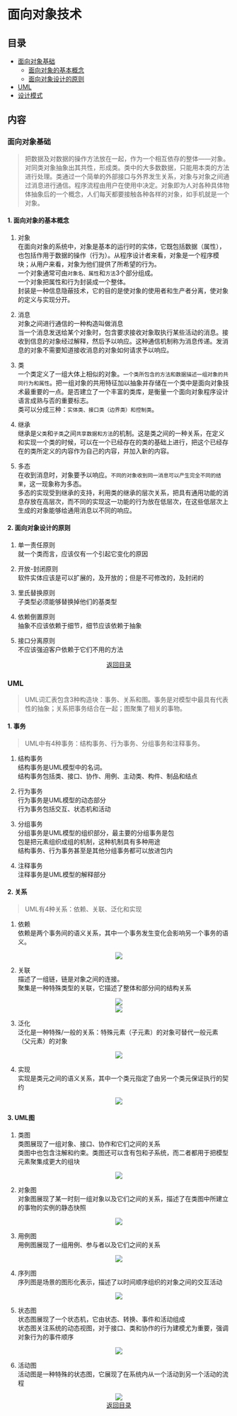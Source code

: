 # 面向对象技术  

## 目录  
- [面向对象基础](#面向对象基础)  
  - [面向对象的基本概念](#1-面向对象的基本概念)
  - [面向对象设计的原则](#2-面向对象设计的原则)
- [UML](#UML)  
- [设计模式](#设计模式)  

## 内容  
### 面向对象基础  
> 把数据及对数据的操作方法放在一起，作为一个相互依存的整体——对象。对同类对象抽象出其共性，形成类。类中的大多数数据，只能用本类的方法进行处理。类通过一个简单的外部接口与外界发生关系，对象与对象之间通过消息进行通信。程序流程由用户在使用中决定。对象即为人对各种具体物体抽象后的一个概念，人们每天都要接触各种各样的对象，如手机就是一个对象。  

#### 1. 面向对象的基本概念
1. 对象  
  在面向对象的系统中，对象是基本的运行时的实体，它既包括数据（属性），也包括作用于数据的操作（行为）。从程序设计者来看，对象是一个程序模块；从用户来看，对象为他们提供了所希望的行为。  
  一个对象通常可由`对象名、属性`和`方法`3个部分组成。  
  一个对象把属性和行为封装成一个整体。  
  封装是一种信息隐蔽技术，它的目的是使对象的使用者和生产者分离，使对象的定义与实现分开。  

2. 消息  
  对象之间进行通信的一种构造叫做消息  
  当一个消息发送给某个对象时，包含要求接收对象取执行某些活动的消息。接收到信息的对象经过解释，然后予以响应。这种通信机制称为消息传递。发消息的对象不需要知道接收消息的对象如何请求予以响应。  

3. 类  
  一个类定义了一组大体上相似的对象。`一个类所包含的方法和数据描述一组对象的共同行为和属性`。把一组对象的共用特征加以抽象并存储在一个类中是面向对象技术最重要的一点。是否建立了一个丰富的类库，是衡量一个面向对象程序设计语言成熟与否的重要标志。  
  类可以分成三种：`实体类、接口类（边界类）和控制类`。  

4. 继承  
  继承是`父类`和`子类`之间`共享数据和方法`的机制。这是类之间的一种关系，在定义和实现一个类的时候，可以在一个已经存在的类的基础上进行，把这个已经存在的类所定义的内容作为自己的内容，并加入新的内容。

5. 多态  
  在收到消息时，对象要予以响应。`不同的对象收到同一消息可以产生完全不同的结果`，这一现象称为多态。  
  多态的实现受到继承的支持，利用类的继承的层次关系，把具有通用功能的消息存放在高层次，而不同的实现这一功能的行为放在低层次，在这些低层次上生成的对象能够给通用消息以不同的响应。  

#### 2. 面向对象设计的原则  
1. 单一责任原则  
  就一个类而言，应该仅有一个引起它变化的原因  
  
2. 开放-封闭原则  
  软件实体应该是可以扩展的，及开放的；但是不可修改的，及封闭的  
  
3. 里氏替换原则  
  子类型必须能够替换掉他们的基类型  
  
4. 依赖倒置原则  
  抽象不应该依赖于细节，细节应该依赖于抽象  
  
5. 接口分离原则  
  不应该强迫客户依赖于它们不用的方法  
  
<div align=center >
<a href=#目录>返回目录</a>
</div>

### UML  
> UML词汇表包含3种构造块：事务、关系和图。事务是对模型中最具有代表性的抽象；关系把事务结合在一起；图聚集了相关的事物。  

#### 1. 事务  
> UML中有4种事务：结构事务、行为事务、分组事务和注释事务。  

1. 结构事务  
  结构事务是UML模型中的名词。   
  结构事务包括类、接口、协作、用例、主动类、构件、制品和结点  
  
2. 行为事务  
  行为事务是UML模型的动态部分  
  行为事务包括交互、状态机和活动  
  
3. 分组事务  
  分组事务是UML模型的组织部分，最主要的分组事务是包  
  包是把元素组织成组的机制，这种机制具有多种用途  
  结构事务、行为事务甚至是其他分组事务都可以放进包内  
  
4. 注释事务  
  注释事务是UML模型的解释部分  
  
#### 2. 关系  
> UML有4种关系：依赖、关联、泛化和实现  

1. 依赖  
  依赖是两个事务间的语义关系，其中一个事务发生变化会影响另一个事务的语义。 
  
  <div align=center >
  <img src="https://github.com/gong2xi/Software-exams/blob/main/%E9%9D%A2%E5%90%91%E5%AF%B9%E8%B1%A1%E6%8A%80%E6%9C%AF/images/dependency.jpg">
  </div>
  
2. 关联  
  描述了一组链，链是对象之间的连接。  
  聚集是一种特殊类型的关联，它描述了整体和部分间的结构关系  
  
  <div align=center>
  <img src="https://github.com/gong2xi/Software-exams/blob/main/%E9%9D%A2%E5%90%91%E5%AF%B9%E8%B1%A1%E6%8A%80%E6%9C%AF/images/association.jpg">
  </div>  
  
  <div align=center>
  <img src="https://github.com/gong2xi/Software-exams/blob/main/%E9%9D%A2%E5%90%91%E5%AF%B9%E8%B1%A1%E6%8A%80%E6%9C%AF/images/aggregation.jpg">
  </div>
  
3. 泛化  
  泛化是一种特殊/一般的关系：特殊元素（子元素）的对象可替代一般元素（父元素）的对象  
  
  <div align=center>
  <img src="https://github.com/gong2xi/Software-exams/blob/main/%E9%9D%A2%E5%90%91%E5%AF%B9%E8%B1%A1%E6%8A%80%E6%9C%AF/images/generalization.jpg">
  </div>
  
4. 实现  
  实现是类元之间的语义关系，其中一个类元指定了由另一个类元保证执行的契约  
  
  <div align=center>
  <img src="https://github.com/gong2xi/Software-exams/blob/main/%E9%9D%A2%E5%90%91%E5%AF%B9%E8%B1%A1%E6%8A%80%E6%9C%AF/images/realization.jpg">
  </div>

#### 3. UML图  
1. 类图  
  类图展现了一组对象、接口、协作和它们之间的关系  
  类图中也包含注解和约束。类图还可以含有包和子系统，而二者都用于把模型元素聚集成更大的组块  
  
  <div align=center>
  <img src="https://github.com/gong2xi/Software-exams/blob/main/%E9%9D%A2%E5%90%91%E5%AF%B9%E8%B1%A1%E6%8A%80%E6%9C%AF/images/class_diagram.png">
  </div>
  
2. 对象图  
  对象图展现了某一时刻一组对象以及它们之间的关系，描述了在类图中所建立的事物的实例的静态快照  
  
  <div align=center>
  <img src="https://github.com/gong2xi/Software-exams/blob/main/%E9%9D%A2%E5%90%91%E5%AF%B9%E8%B1%A1%E6%8A%80%E6%9C%AF/images/object_diagram.png">
  </div>
  
3. 用例图  
  用例图展现了一组用例、参与者以及它们之间的关系  
  
  <div align=center>
  <img src="https://github.com/gong2xi/Software-exams/blob/main/%E9%9D%A2%E5%90%91%E5%AF%B9%E8%B1%A1%E6%8A%80%E6%9C%AF/images/use_case_diagram.png">
  </div>
  
4. 序列图  
  序列图是场景的图形化表示，描述了以时间顺序组织的对象之间的交互活动  
  
  <div align=center>
  <img src="https://github.com/gong2xi/Software-exams/blob/main/%E9%9D%A2%E5%90%91%E5%AF%B9%E8%B1%A1%E6%8A%80%E6%9C%AF/images/sequence_diagram.png">
  </div>
  
5. 状态图  
  状态图展现了一个状态机，它由状态、转换、事件和活动组成  
  状态图关注系统的动态视图，对于接口、类和协作的行为建模尤为重要，强调对象行为的事件顺序  
  
  <div align=center>
  <img src="https://github.com/gong2xi/Software-exams/blob/main/%E9%9D%A2%E5%90%91%E5%AF%B9%E8%B1%A1%E6%8A%80%E6%9C%AF/images/state_diagram.png">
  </div>
  
6. 活动图  
  活动图是一种特殊的状态图，它展现了在系统内从一个活动到另一个活动的流程  
  
  <div align=center>
  <img src="https://github.com/gong2xi/Software-exams/blob/main/%E9%9D%A2%E5%90%91%E5%AF%B9%E8%B1%A1%E6%8A%80%E6%9C%AF/images/activity_diagram.png">
  </div>
  
<div align=center >
<a href=#目录>返回目录</a>
</div>
    
    







